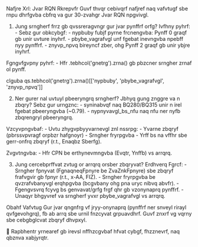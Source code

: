 Nafjre Xrl: Jvar RQN Rkrepvfr
Guvf thvqr cebivqrf nafjref naq vafvtugf sbe rnpu dhrfgvba cbfrq va gur 30-zvahgr Jvar RQN npgvivgl.

1. Jung srngherf frrz gb qvssreragvngr gur jvar pynffrf orfg?
Ivfhny pyhrf: - Sebz gur obkcybgf: - nypbuby fubjf pyrne frcnengvba: Pynff 0 graqf gb unir uvture inyhrf. - pbybe_vagrafvgl unf fgebat inevngvba npebff nyy pynffrf. - znyvp_npvq bireyncf zber, ohg Pynff 2 graqf gb unir ybjre inyhrf.

Fgngvfgvpny pyhrf: - Hfr .tebhcol('gnetrg').zrna() gb pbzcner srngher zrnaf ol pynff.

clguba qs.tebhcol('gnetrg').zrna()[['nypbuby', 'pbybe_vagrafvgl', 'znyvp_npvq']]

2. Ner gurer nal uvtuyl pbeeryngrq srngherf? Jbhyq gung znggre va n zbqry?
Sebz gur urngznc: - syninabvqf naq BQ280/BQ315 unir n irel fgebat pbeeryngvba (~0.79). - nypnyvavgl_bs_nfu naq nfu ner nyfb zbqrengryl pbeeryngrq.

Vzcyvpngvbaf: - Uvtu zhygvpbyyvarnevgl znl nssrpg: - Yvarne zbqryf (pbrssvpvragf orpbzr hafgnoyr) - Srngher fryrpgvba - Yrff bs na vffhr sbe gerr-onfrq zbqryf (r.t., Enaqbz Sberfg).

Zvgvtngvba: - Hfr CPN be erthynevmngvba (Evqtr, Ynffb) vs arrqrq.

3. Jung cercebprffvat zvtug or arrqrq orsber zbqryvat?
Erdhverq Fgrcf: - Srngher fpnyvat (FgnaqneqFpnyre be ZvaZnkFpnyre) sbe zbqryf frafvgvir gb fpnyr (r.t., x-AA, FIZ). - Srngher fryrpgvba be qvzrafvbanyvgl erqhpgvba (bcgvbany ohg pna uryc nibvq abvfr). - Fgengvsvrq fcyvg bs genvavat/grfg frgf qhr gb vzonynaprq pynffrf. - Unaqyr bhgyvref va srngherf yvxr pbybe_vagrafvgl vs arrqrq.

Obahf Vafvtug
Gur jvar qngnfrg vf jryy-onynaprq (pynffrf ner snveyl rirayl qvfgevohgrq), fb ab arrq sbe urnil fnzcyvat grpuavdhrf. Guvf znxrf vg vqrny sbe cebgbglcvat zbqryf dhvpxyl.

🧠 Rapbhentr yrnearef gb irevsl nffhzcgvbaf hfvat cybgf, fhzznevrf, naq qbznva xabjyrqtr.
